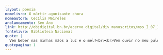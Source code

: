 ```yaml
---
layout: poesia
nomelivro: O mártir agonizante chora 
nomeautora: Cecília Meireles
anolancamento: Sem Ano
link: http://objdigital.bn.br/acervo_digital/div_manuscritos/mss_I_07_12_033A_n48/mss_I_07_12_033A_n48.pdf
fontelivro: Biblioteca Nacional
quote: |
  Vem beber nas minhas mãos a luz e o mel!<br><br>Vem ouvir no meu pulso a música da vida,<br>o andante grave, do nascimento à morte!
quotepagina: 1
---
```

